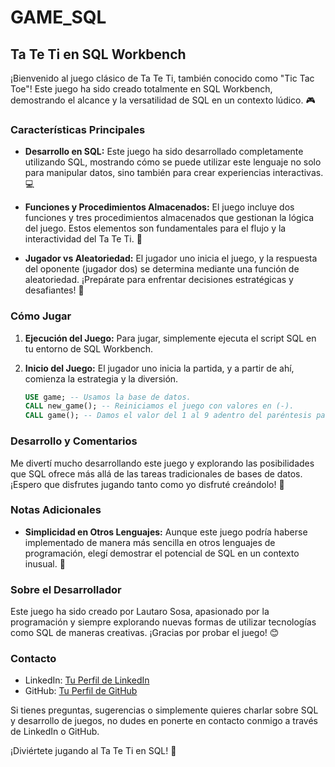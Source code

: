 # GAME_SQL
## Ta Te Ti en SQL Workbench

¡Bienvenido al juego clásico de Ta Te Ti, también conocido como "Tic Tac Toe"! Este juego ha sido creado totalmente en SQL Workbench, demostrando el alcance y la versatilidad de SQL en un contexto lúdico. 🎮

### Características Principales
- **Desarrollo en SQL:** Este juego ha sido desarrollado completamente utilizando SQL, mostrando cómo se puede utilizar este lenguaje no solo para manipular datos, sino también para crear experiencias interactivas. 💻
  
- **Funciones y Procedimientos Almacenados:** El juego incluye dos funciones y tres procedimientos almacenados que gestionan la lógica del juego. Estos elementos son fundamentales para el flujo y la interactividad del Ta Te Ti. 🔄
  
- **Jugador vs Aleatoriedad:** El jugador uno inicia el juego, y la respuesta del oponente (jugador dos) se determina mediante una función de aleatoriedad. ¡Prepárate para enfrentar decisiones estratégicas y desafiantes! 🤔

### Cómo Jugar
1. **Ejecución del Juego:** Para jugar, simplemente ejecuta el script SQL en tu entorno de SQL Workbench.
  
2. **Inicio del Juego:** El jugador uno inicia la partida, y a partir de ahí, comienza la estrategia y la diversión.
    ```sql
    USE game; -- Usamos la base de datos.
    CALL new_game(); -- Reiniciamos el juego con valores en (-).
    CALL game(); -- Damos el valor del 1 al 9 adentro del paréntesis para posicionarnos con un (X) en el tablero clásico.
    ```

### Desarrollo y Comentarios
Me divertí mucho desarrollando este juego y explorando las posibilidades que SQL ofrece más allá de las tareas tradicionales de bases de datos. ¡Espero que disfrutes jugando tanto como yo disfruté creándolo! 🚀

### Notas Adicionales
- **Simplicidad en Otros Lenguajes:** Aunque este juego podría haberse implementado de manera más sencilla en otros lenguajes de programación, elegí demostrar el potencial de SQL en un contexto inusual. 🎯

### Sobre el Desarrollador
Este juego ha sido creado por Lautaro Sosa, apasionado por la programación y siempre explorando nuevas formas de utilizar tecnologías como SQL de maneras creativas. ¡Gracias por probar el juego! 😊

### Contacto
- LinkedIn: [Tu Perfil de LinkedIn](https://www.linkedin.com/in/lautaro-sosa-970517212/)
- GitHub: [Tu Perfil de GitHub](https://github.com/DJAKOVIC12)

Si tienes preguntas, sugerencias o simplemente quieres charlar sobre SQL y desarrollo de juegos, no dudes en ponerte en contacto conmigo a través de LinkedIn o GitHub.

¡Diviértete jugando al Ta Te Ti en SQL! 🎉
